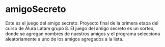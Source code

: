 # amigoSecreto
Este es el juego del amigo secreto. Proyecto final de la primera etapa del curso de Alura Latam grupo 8. El juego del amigo secreto es un sorteo, donde se agregan nombres de nuestros amigos y el programa selecciona aleatoriamente a uno de los amigos agregados a la lista.
